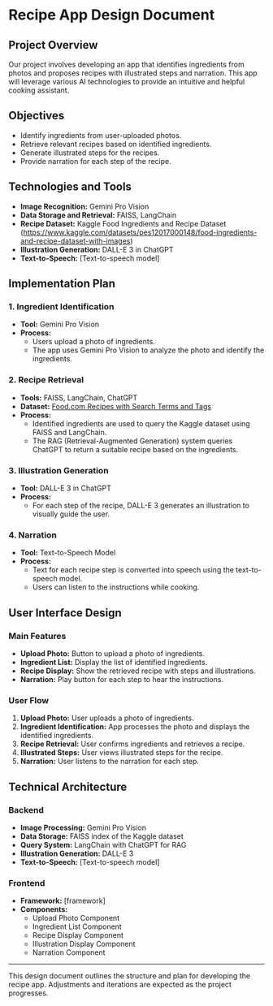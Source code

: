 # Recipe App Design Document

## Project Overview

Our project involves developing an app that identifies ingredients from photos and proposes recipes with illustrated steps and narration. This app will leverage various AI technologies to provide an intuitive and helpful cooking assistant.

## Objectives

- Identify ingredients from user-uploaded photos.
- Retrieve relevant recipes based on identified ingredients.
- Generate illustrated steps for the recipes.
- Provide narration for each step of the recipe.

## Technologies and Tools

- **Image Recognition:** Gemini Pro Vision
- **Data Storage and Retrieval:** FAISS, LangChain
- **Recipe Dataset:** Kaggle Food Ingredients and Recipe Dataset (https://www.kaggle.com/datasets/pes12017000148/food-ingredients-and-recipe-dataset-with-images)
- **Illustration Generation:** DALL-E 3 in ChatGPT
- **Text-to-Speech:** [Text-to-speech model]

## Implementation Plan

### 1. Ingredient Identification

- **Tool:** Gemini Pro Vision
- **Process:** 
  - Users upload a photo of ingredients.
  - The app uses Gemini Pro Vision to analyze the photo and identify the ingredients.

### 2. Recipe Retrieval

- **Tools:** FAISS, LangChain, ChatGPT
- **Dataset:** [Food.com Recipes with Search Terms and Tags](https://www.kaggle.com/datasets/shuyangli94/foodcom-recipes-with-search-terms-and-tags)
- **Process:**
  - Identified ingredients are used to query the Kaggle dataset using FAISS and LangChain.
  - The RAG (Retrieval-Augmented Generation) system queries ChatGPT to return a suitable recipe based on the ingredients.

### 3. Illustration Generation

- **Tool:** DALL-E 3 in ChatGPT
- **Process:**
  - For each step of the recipe, DALL-E 3 generates an illustration to visually guide the user.

### 4. Narration

- **Tool:** Text-to-Speech Model
- **Process:**
  - Text for each recipe step is converted into speech using the text-to-speech model.
  - Users can listen to the instructions while cooking.

## User Interface Design

### Main Features

- **Upload Photo:** Button to upload a photo of ingredients.
- **Ingredient List:** Display the list of identified ingredients.
- **Recipe Display:** Show the retrieved recipe with steps and illustrations.
- **Narration:** Play button for each step to hear the instructions.

### User Flow

1. **Upload Photo:** User uploads a photo of ingredients.
2. **Ingredient Identification:** App processes the photo and displays the identified ingredients.
3. **Recipe Retrieval:** User confirms ingredients and retrieves a recipe.
4. **Illustrated Steps:** User views illustrated steps for the recipe.
5. **Narration:** User listens to the narration for each step.

## Technical Architecture

### Backend

- **Image Processing:** Gemini Pro Vision
- **Data Storage:** FAISS index of the Kaggle dataset
- **Query System:** LangChain with ChatGPT for RAG
- **Illustration Generation:** DALL-E 3
- **Text-to-Speech:** [Text-to-speech model]

### Frontend

- **Framework:** [framework]
- **Components:**
  - Upload Photo Component
  - Ingredient List Component
  - Recipe Display Component
  - Illustration Display Component
  - Narration Component



---

This design document outlines the structure and plan for developing the recipe app. Adjustments and iterations are expected as the project progresses.
